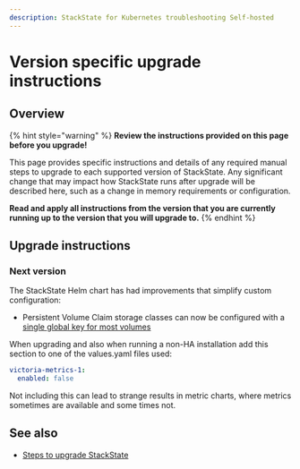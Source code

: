 ```yaml
---
description: StackState for Kubernetes troubleshooting Self-hosted
---
```


# Version specific upgrade instructions

## Overview

{% hint style="warning" %}
**Review the instructions provided on this page before you upgrade!**

This page provides specific instructions and details of any required manual steps to upgrade to each supported version of StackState. Any significant change that may impact how StackState runs after upgrade will be described here, such as a change in memory requirements or configuration.

**Read and apply all instructions from the version that you are currently running up to the version that you will upgrade to.**
{% endhint %}

## Upgrade instructions

### Next version

The StackState Helm chart has had improvements that simplify custom configuration:
* Persistent Volume Claim storage classes can now be configured with a [single global key for most volumes](/setup/install-stackstate/kubernetes_openshift/storage.md)

When upgrading and also when running a non-HA installation add this section to one of the values.yaml files used:

```yaml
victoria-metrics-1:
  enabled: false
```

Not including this can lead to strange results in metric charts, where metrics sometimes are available and some times not.

## See also

* [Steps to upgrade StackState](steps-to-upgrade.md)

